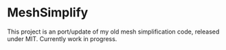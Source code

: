 # MeshSimplify

This project is an port/update of my old mesh simplification code, released under MIT. Currently work in progress.
